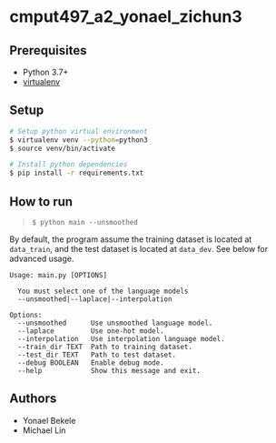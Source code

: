 # cmput497_a2_yonael_zichun3

## Prerequisites

-   Python 3.7+
-   [virtualenv](https://virtualenv.pypa.io/en/latest/installation/)

## Setup

```sh
# Setup python virtual environment
$ virtualenv venv --python=python3
$ source venv/bin/activate

# Install python dependencies
$ pip install -r requirements.txt
```

## How to run

> `$ python main --unsmoothed`

By default, the program assume the training dataset is located at `data_train`, and the test dataset is located at `data_dev`. See below for advanced usage.

```
Usage: main.py [OPTIONS]

  You must select one of the language models
  --unsmoothed|--laplace|--interpolation

Options:
  --unsmoothed      Use unsmoothed language model.
  --laplace         Use one-hot model.
  --interpolation   Use interpolation language model.
  --train_dir TEXT  Path to training dataset.
  --test_dir TEXT   Path to test dataset.
  --debug BOOLEAN   Enable debug mode.
  --help            Show this message and exit.
```

## Authors

-   Yonael Bekele
-   Michael Lin
